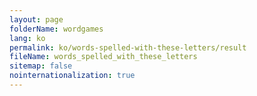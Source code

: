 ```yaml
---
layout: page
folderName: wordgames
lang: ko
permalink: ko/words-spelled-with-these-letters/result
fileName: words_spelled_with_these_letters
sitemap: false
nointernationalization: true
---
```

